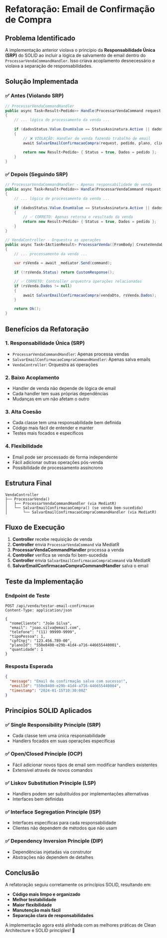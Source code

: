 # Refatoração: Email de Confirmação de Compra

## Problema Identificado

A implementação anterior violava o princípio da **Responsabilidade Única (SRP)** do SOLID ao incluir a lógica de salvamento de email dentro do `ProcessarVendaCommandHandler`. Isso criava acoplamento desnecessário e violava a separação de responsabilidades.

## Solução Implementada

### ✅ Antes (Violando SRP)
```csharp
// ProcessarVendaCommandHandler
public async Task<Result<Pedido>> Handle(ProcessarVendaCommand request, CancellationToken cancellationToken)
{
    // ... lógica de processamento da venda ...
    
    if (dadosStatus.Value.EnumValue == StatusAssinatura.Active || dadosStatus.Value.EnumValue == StatusAssinatura.WaitingPayment)      
    {
        // ❌ VIOLAÇÃO: Handler de venda fazendo trabalho de email
        await SalvarEmailConfirmacaoCompra(request, pedido, plano, clienteId);
        
        return new Result<Pedido> { Status = true, Dados = pedido };
    }
}
```

### ✅ Depois (Seguindo SRP)
```csharp
// ProcessarVendaCommandHandler - Apenas responsabilidade de venda
public async Task<Result<Pedido>> Handle(ProcessarVendaCommand request, CancellationToken cancellationToken)
{
    // ... lógica de processamento da venda ...
    
    if (dadosStatus.Value.EnumValue == StatusAssinatura.Active || dadosStatus.Value.EnumValue == StatusAssinatura.WaitingPayment)      
    {
        // ✅ CORRETO: Apenas retorna o resultado da venda
        return new Result<Pedido> { Status = true, Dados = pedido };
    }
}

// VendaController - Orquestra as operações
public async Task<IActionResult> ProcessarVenda([FromBody] CreateVendaDto vendaDto)
{
    // ... processamento da venda ...
    
    var rsVenda = await _mediator.Send(command);
    
    if (!rsVenda.Status) return CustomResponse();

    // ✅ CORRETO: Controller orquestra operações relacionadas
    if (rsVenda.Dados != null)
    {
        await SalvarEmailConfirmacaoCompra(vendaDto, rsVenda.Dados);
    }

    return Ok();
}
```

## Benefícios da Refatoração

### 1. **Responsabilidade Única (SRP)**
- `ProcessarVendaCommandHandler`: Apenas processa vendas
- `SalvarEmailConfirmacaoCompraCommandHandler`: Apenas salva emails
- `VendaController`: Orquestra as operações

### 2. **Baixo Acoplamento**
- Handler de venda não depende de lógica de email
- Cada handler tem suas próprias dependências
- Mudanças em um não afetam o outro

### 3. **Alta Coesão**
- Cada classe tem uma responsabilidade bem definida
- Código mais fácil de entender e manter
- Testes mais focados e específicos

### 4. **Flexibilidade**
- Email pode ser processado de forma independente
- Fácil adicionar outras operações pós-venda
- Possibilidade de processamento assíncrono

## Estrutura Final

```
VendaController
├── ProcessarVenda()
│   ├── ProcessarVendaCommandHandler (via MediatR)
│   └── SalvarEmailConfirmacaoCompra() (se venda bem-sucedida)
│       └── SalvarEmailConfirmacaoCompraCommandHandler (via MediatR)
```

## Fluxo de Execução

1. **Controller** recebe requisição de venda
2. **Controller** envia `ProcessarVendaCommand` via MediatR
3. **ProcessarVendaCommandHandler** processa a venda
4. **Controller** verifica se venda foi bem-sucedida
5. **Controller** envia `SalvarEmailConfirmacaoCompraCommand` via MediatR
6. **SalvarEmailConfirmacaoCompraCommandHandler** salva o email

## Teste da Implementação

### Endpoint de Teste
```http
POST /api/venda/testar-email-confirmacao
Content-Type: application/json

{
  "nomeCliente": "João Silva",
  "email": "joao.silva@email.com",
  "telefone": "(11) 99999-9999",
  "tipoPessoa": 1,
  "cpfCnpj": "123.456.789-00",
  "planoId": "550e8400-e29b-41d4-a716-446655440001",
  "quantidade": 1
}
```

### Resposta Esperada
```json
{
  "message": "Email de confirmação salvo com sucesso!",
  "emailId": "550e8400-e29b-41d4-a716-446655440004",
  "timestamp": "2024-01-15T10:30:00Z"
}
```

## Princípios SOLID Aplicados

### ✅ Single Responsibility Principle (SRP)
- Cada classe tem uma única responsabilidade
- Handlers focados em suas operações específicas

### ✅ Open/Closed Principle (OCP)
- Fácil adicionar novos tipos de email sem modificar handlers existentes
- Extensível através de novos comandos

### ✅ Liskov Substitution Principle (LSP)
- Handlers podem ser substituídos por implementações alternativas
- Interfaces bem definidas

### ✅ Interface Segregation Principle (ISP)
- Interfaces específicas para cada responsabilidade
- Clientes não dependem de métodos que não usam

### ✅ Dependency Inversion Principle (DIP)
- Dependências injetadas via construtor
- Abstrações não dependem de detalhes

## Conclusão

A refatoração seguiu corretamente os princípios SOLID, resultando em:
- **Código mais limpo e organizado**
- **Melhor testabilidade**
- **Maior flexibilidade**
- **Manutenção mais fácil**
- **Separação clara de responsabilidades**

A implementação agora está alinhada com as melhores práticas de Clean Architecture e SOLID principles! 🎉
